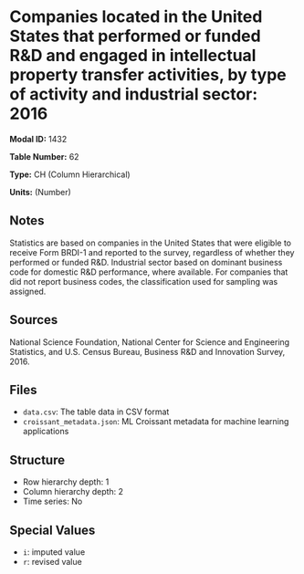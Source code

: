 # Companies located in the United States that performed or funded R&D and engaged in intellectual property transfer activities, by type of activity and industrial sector: 2016

**Modal ID:** 1432

**Table Number:** 62

**Type:** CH (Column Hierarchical)

**Units:** (Number)

## Notes

Statistics are based on companies in the United States that were eligible to receive Form BRDI-1 and reported to the survey, regardless of whether they performed or funded R&D. Industrial sector based on dominant business code for domestic R&D performance, where available. For companies that did not report business codes, the classification used for sampling was assigned.

## Sources

National Science Foundation, National Center for Science and Engineering Statistics, and U.S. Census Bureau, Business R&D and Innovation Survey, 2016.

## Files

- `data.csv`: The table data in CSV format
- `croissant_metadata.json`: ML Croissant metadata for machine learning applications

## Structure

- Row hierarchy depth: 1
- Column hierarchy depth: 2
- Time series: No

## Special Values

- `i`: imputed value
- `r`: revised value
